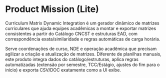 # Product Mission (Lite)

Curriculum Matrix Dynamic Integration é um gerador dinâmico de matrizes curriculares que ajuda equipes acadêmicas a montar e exportar matrizes consistentes a partir do Catálogo CNCST e estruturas EAD, com correspondência exata/similaridade e regras automáticas de carga horária.

Serve coordenações de curso, NDE e operação acadêmica que precisam agilizar a criação e atualização de matrizes. Diferente de planilhas manuais, este produto integra dados do catálogo/estruturas, aplica regras automatizadas (extensão por semestre, TCC/Estágio, ajustes do fim para o início) e exporta CSV/DOC exatamente como a UI exibe.
